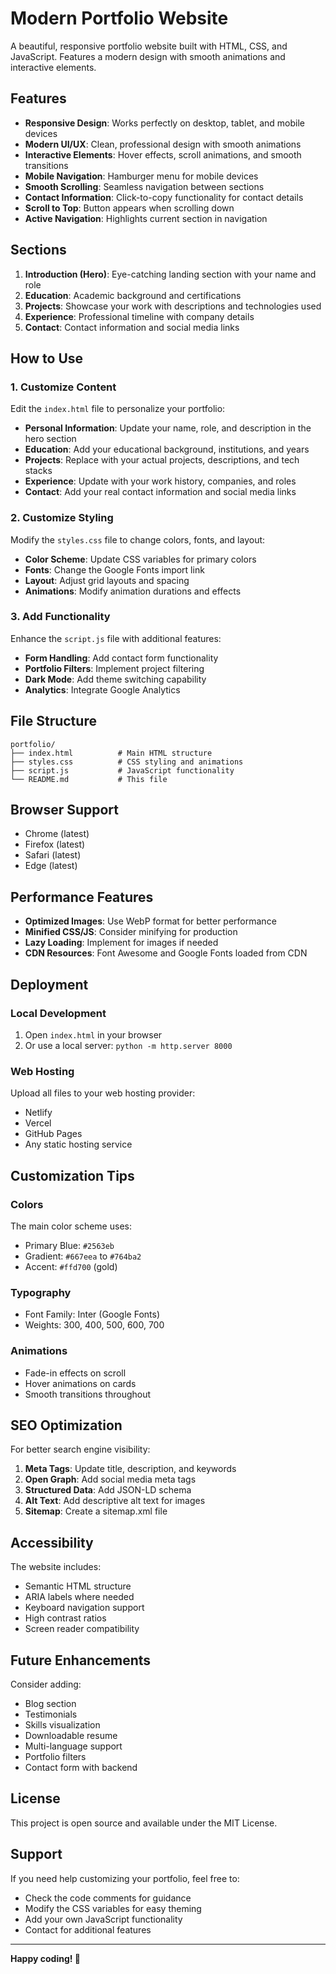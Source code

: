 # Modern Portfolio Website

A beautiful, responsive portfolio website built with HTML, CSS, and JavaScript. Features a modern design with smooth animations and interactive elements.

## Features

- **Responsive Design**: Works perfectly on desktop, tablet, and mobile devices
- **Modern UI/UX**: Clean, professional design with smooth animations
- **Interactive Elements**: Hover effects, scroll animations, and smooth transitions
- **Mobile Navigation**: Hamburger menu for mobile devices
- **Smooth Scrolling**: Seamless navigation between sections
- **Contact Information**: Click-to-copy functionality for contact details
- **Scroll to Top**: Button appears when scrolling down
- **Active Navigation**: Highlights current section in navigation

## Sections

1. **Introduction (Hero)**: Eye-catching landing section with your name and role
2. **Education**: Academic background and certifications
3. **Projects**: Showcase your work with descriptions and technologies used
4. **Experience**: Professional timeline with company details
5. **Contact**: Contact information and social media links

## How to Use

### 1. Customize Content

Edit the `index.html` file to personalize your portfolio:

- **Personal Information**: Update your name, role, and description in the hero section
- **Education**: Add your educational background, institutions, and years
- **Projects**: Replace with your actual projects, descriptions, and tech stacks
- **Experience**: Update with your work history, companies, and roles
- **Contact**: Add your real contact information and social media links

### 2. Customize Styling

Modify the `styles.css` file to change colors, fonts, and layout:

- **Color Scheme**: Update CSS variables for primary colors
- **Fonts**: Change the Google Fonts import link
- **Layout**: Adjust grid layouts and spacing
- **Animations**: Modify animation durations and effects

### 3. Add Functionality

Enhance the `script.js` file with additional features:

- **Form Handling**: Add contact form functionality
- **Portfolio Filters**: Implement project filtering
- **Dark Mode**: Add theme switching capability
- **Analytics**: Integrate Google Analytics

## File Structure

```
portfolio/
├── index.html          # Main HTML structure
├── styles.css          # CSS styling and animations
├── script.js           # JavaScript functionality
└── README.md           # This file
```

## Browser Support

- Chrome (latest)
- Firefox (latest)
- Safari (latest)
- Edge (latest)

## Performance Features

- **Optimized Images**: Use WebP format for better performance
- **Minified CSS/JS**: Consider minifying for production
- **Lazy Loading**: Implement for images if needed
- **CDN Resources**: Font Awesome and Google Fonts loaded from CDN

## Deployment

### Local Development
1. Open `index.html` in your browser
2. Or use a local server: `python -m http.server 8000`

### Web Hosting
Upload all files to your web hosting provider:
- Netlify
- Vercel
- GitHub Pages
- Any static hosting service

## Customization Tips

### Colors
The main color scheme uses:
- Primary Blue: `#2563eb`
- Gradient: `#667eea` to `#764ba2`
- Accent: `#ffd700` (gold)

### Typography
- Font Family: Inter (Google Fonts)
- Weights: 300, 400, 500, 600, 700

### Animations
- Fade-in effects on scroll
- Hover animations on cards
- Smooth transitions throughout

## SEO Optimization

For better search engine visibility:

1. **Meta Tags**: Update title, description, and keywords
2. **Open Graph**: Add social media meta tags
3. **Structured Data**: Add JSON-LD schema
4. **Alt Text**: Add descriptive alt text for images
5. **Sitemap**: Create a sitemap.xml file

## Accessibility

The website includes:
- Semantic HTML structure
- ARIA labels where needed
- Keyboard navigation support
- High contrast ratios
- Screen reader compatibility

## Future Enhancements

Consider adding:
- Blog section
- Testimonials
- Skills visualization
- Downloadable resume
- Multi-language support
- Portfolio filters
- Contact form with backend

## License

This project is open source and available under the MIT License.

## Support

If you need help customizing your portfolio, feel free to:
- Check the code comments for guidance
- Modify the CSS variables for easy theming
- Add your own JavaScript functionality
- Contact for additional features

---

**Happy coding! 🚀** 